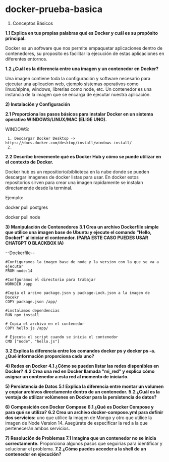 # docker-prueba-basica

1)  Conceptos Básicos

**1.1 Explica en tus propias palabras qué es Docker y cuál es su propósito principal.**

Docker es un software que nos permite empaquetar aplicaciones dentro de contenedores, su proposito es facilitar la ejecución de estas aplicaciones en diferentes entornos.

**1.2 ¿Cuál es la diferencia entre una imagen y un contenedor en Docker?**

Una imagen contiene toda la configuración y software necesario para ejecutar una aplicacion web, ejemplo sistemas operativos como linux/alpine, windows, librerias como  node, etc.
Un contenedor es una instancia de la imagen que se encarga de ejecutar nuestra aplicación.

**2) Instalación y Configuración**

**2.1 Proporciona los pasos básicos para instalar Docker en un sistema operativo WINDOWS/LINUX/MAC (ELIGE UNO).**

WINDOWS:

     1. Descargar Docker Desktop -> https://docs.docker.com/desktop/install/windows-install/
     2. 

**2.2 Describe brevemente qué es Docker Hub y cómo se puede utilizar en el contexto de Docker.**

Docker hub es un repositiorio/biblioteca en la nube donde se pueden descargar imagenes de docker listas para usar. En docker estos repositorios sirven para crear una imagen rapidamente se instalan directamende desde la terminal.

Ejemplo:

docker pull postgres

docker pull node

**3) Manipulación de Contenedores**
**3.1 Crea un archivo Dockerfile simple que utilice una imagen base de Ubuntu y ejecute el comando "Hello, Docker!" al iniciar el contenedor.  (PARA ESTE CASO PUEDES USAR CHATGPT O BLACKBOX IA)**

--Dockerfile--

```
#Configuramos la imagen base de node y la version con la que se va a ejecutar
FROM node:14

#Confguramos el directorio para trabajar
WORKDIR /app

#Copia el arcivo package.json y package-Lock.json a la imagen de Docekr 
COPY package.json /app/

#instalamos dependencias
RUN npm install

# Copia el archivo en el contenedor
COPY hello.js /app/

# Ejecuta el script cuando se inicia el contenedor
CMD ["node", "hello.js"]
```


**3.2 Explica la diferencia entre los comandos docker ps y docker ps -a. ¿Qué información proporciona cada uno?**

**4)  Redes en Docker**
**4.1 ¿Cómo se pueden listar las redes disponibles en Docker?**
**4.2 Crea una red en Docker llamada "mi_red" y explica cómo asignar un contenedor a esta red al momento de iniciarlo.**

**5)  Persistencia de Datos**
**5.1 Explica la diferencia entre montar un volumen y copiar archivos directamente dentro de un contenedor.**
**5.2 ¿Cuál es la ventaja de utilizar volúmenes en Docker para la persistencia de datos?**

**6) Composición con Docker Compose**
**6.1 ¿Qué es Docker Compose y para qué se utiliza?**
**6.2 Crea un archivo docker-compose.yml para definir dos servicios:**
uno que utilice la imagen de Mongo y otro que utilice la imagen de Node Version 14.
Asegúrate de especificar la red a la que pertenecerán ambos servicios.

**7)  Resolución de Problemas**
**7.1 Imagina que un contenedor no se inicia correctamente.**
 Proporciona algunos pasos que seguirías para identificar y solucionar el problema.
**7.2 ¿Cómo puedes acceder a la shell de un contenedor en ejecución?**
